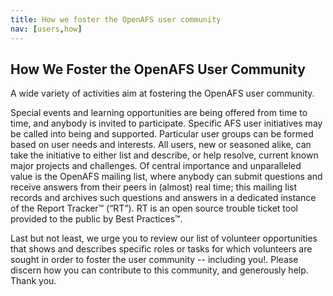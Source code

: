 ```yaml
---
title: How we foster the OpenAFS user community
nav: [users,how]
---
```


## How We Foster the OpenAFS User Community ##

A wide variety of activities aim at fostering the OpenAFS user community.

Special events and learning opportunities are being offered from time to time, and anybody is invited to participate.  Specific AFS user initiatives may be called into being and supported.  Particular user groups can be formed based on user needs and interests.  All users, new or seasoned alike, can take the initiative to either list and describe, or help resolve, current known major projects and challenges.  Of central importance and unparalleled value is the OpenAFS mailing list, where anybody can submit questions and receive answers from their peers in (almost) real time; this mailing list records and archives such questions and answers in a dedicated instance of the Report Tracker™ (“RT”).  RT is an open source trouble ticket tool provided to the public by Best Practices™.

Last but not least, we urge you to review our list of volunteer opportunities that shows and describes specific roles or tasks for which volunteers are sought in order to foster the user community -- including you!. Please discern how you can contribute to this community, and generously help.  Thank you.
